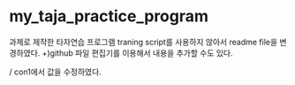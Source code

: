 # my_taja_practice_program
과제로 제작한 타자연습 프로그램
traning script를 사용하지 않아서
readme file을 변경하였다.
+)github 파일 편집기를 이용해서 내용을 추가할 수도 있다.


/ con1에서 값을 수정하였다.